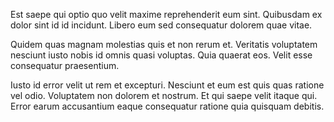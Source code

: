 Est saepe qui optio quo velit maxime reprehenderit eum sint. Quibusdam ex dolor sint id id incidunt. Libero eum sed consequatur dolorem quae vitae.
 Quidem quas magnam molestias quis et non rerum et. Veritatis voluptatem nesciunt iusto nobis id omnis quasi voluptas. Quia quaerat eos. Velit esse consequatur praesentium.
 Iusto id error velit ut rem et excepturi. Nesciunt et eum est quis quas ratione vel odio. Voluptatem non dolorem et nostrum. Et qui saepe velit itaque qui. Error earum accusantium eaque consequatur ratione quia quisquam debitis.